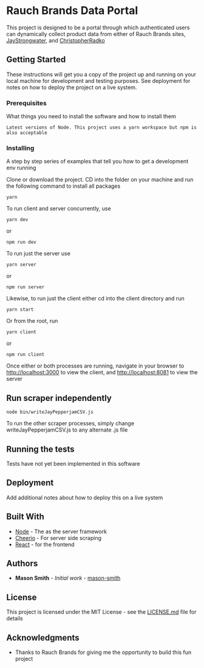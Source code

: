 # Rauch Brands Data Portal

This project is designed to be a portal through which authenticated users can dynamically collect product data from either of Rauch Brands sites, [JayStrongwater](https://www.jaystrongwater.com/), and [ChristopherRadko](https://www.christopherradko.com/)

## Getting Started

These instructions will get you a copy of the project up and running on your local machine for development and testing purposes. See deployment for notes on how to deploy the project on a live system.

### Prerequisites

What things you need to install the software and how to install them

```
Latest versions of Node. This project uses a yarn workspace but npm is also acceptable
```

### Installing

A step by step series of examples that tell you how to get a development env running

Clone or download the project. CD into the folder on your machine and run the following command to install all packages

```
yarn
```

To run client and server concurrently, use

```
yarn dev
```

or

```
npm run dev
```

To run just the server use

```
yarn server
```

or

```
npm run server
```

Likewise, to run just the client either cd into the client directory and run

```
yarn start
```

Or from the root, run

```
yarn client
```

or

```
npm run client
```

Once either or both processes are running, navigate in your browser to [http://localhost:3000](http://localhost:3000) to view the client, and [http://localhost:8081](http://localhost:8081) to view the server

## Run scraper independently

```
node bin/writeJayPepperjamCSV.js
```

To run the other scraper processes, simply change writeJayPepperjamCSV.js to any alternate .js file

## Running the tests

Tests have not yet been implemented in this software

## Deployment

Add additional notes about how to deploy this on a live system

## Built With

- [Node](https://nodejs.org/en/) - The as the server framework
- [Cheerio](https://cheerio.js.org/) - For server side scraping
- [React](https://reactjs.org//) - for the frontend

## Authors

- **Mason Smith** - _Initial work_ - [mason-smith](https://github.com/mason-smith)

## License

This project is licensed under the MIT License - see the [LICENSE.md](LICENSE.md) file for details

## Acknowledgments

- Thanks to Rauch Brands for giving me the opportunity to build this fun project
